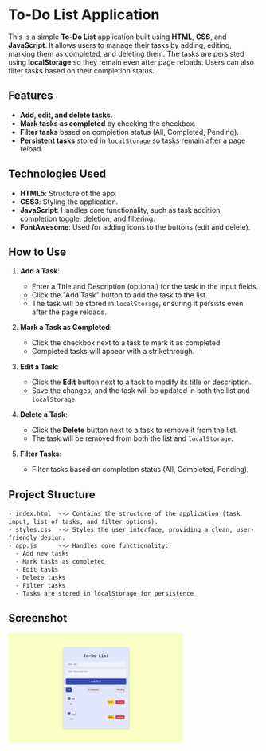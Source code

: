 # To-Do List Application

This is a simple **To-Do List** application built using **HTML**, **CSS**, and **JavaScript**. It allows users to manage their tasks by adding, editing, marking them as completed, and deleting them. The tasks are persisted using **localStorage** so they remain even after page reloads. Users can also filter tasks based on their completion status.

## Features

- **Add, edit, and delete tasks.**
- **Mark tasks as completed** by checking the checkbox.
- **Filter tasks** based on completion status (All, Completed, Pending).
- **Persistent tasks** stored in `localStorage` so tasks remain after a page reload.

## Technologies Used

- **HTML5**: Structure of the app.
- **CSS3**: Styling the application.
- **JavaScript**: Handles core functionality, such as task addition, completion toggle, deletion, and filtering.
- **FontAwesome**: Used for adding icons to the buttons (edit and delete).

## How to Use

1. **Add a Task**:
   - Enter a Title and Description (optional) for the task in the input fields.
   - Click the "Add Task" button to add the task to the list.
   - The task will be stored in `localStorage`, ensuring it persists even after the page reloads.

2. **Mark a Task as Completed**:
   - Click the checkbox next to a task to mark it as completed.
   - Completed tasks will appear with a strikethrough.

3. **Edit a Task**:
   - Click the **Edit** button next to a task to modify its title or description.
   - Save the changes, and the task will be updated in both the list and `localStorage`.

4. **Delete a Task**:
   - Click the **Delete** button next to a task to remove it from the list.
   - The task will be removed from both the list and `localStorage`.

5. **Filter Tasks**:
   - Filter tasks based on completion status (All, Completed, Pending).

## Project Structure

```plaintext
- index.html  --> Contains the structure of the application (task input, list of tasks, and filter options).
- styles.css  --> Styles the user interface, providing a clean, user-friendly design.
- app.js      --> Handles core functionality:
  - Add new tasks
  - Mark tasks as completed
  - Edit tasks
  - Delete tasks
  - Filter tasks
  - Tasks are stored in localStorage for persistence
```
## Screenshot
<div>
  <img src="./assets/image/ss.png" width="350" title="hover text">
</div>
